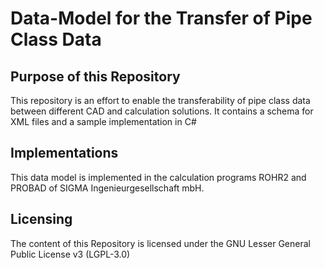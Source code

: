 # Data-Model for the Transfer of Pipe Class Data

## Purpose of this Repository
This repository is an effort to enable the transferability of pipe class data between different CAD and calculation solutions.
It contains a schema for XML files and a sample implementation in C#

## Implementations
This data model is implemented in the calculation programs ROHR2 and PROBAD of SIGMA Ingenieurgesellschaft mbH.

## Licensing
The content of this Repository is licensed under the GNU Lesser General Public License v3 (LGPL-3.0)